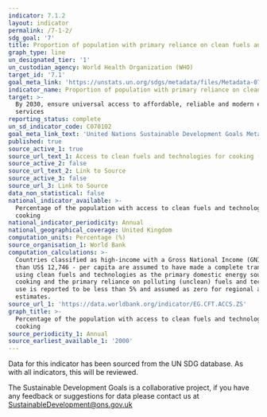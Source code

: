 ```yaml
---
indicator: 7.1.2
layout: indicator
permalink: /7-1-2/
sdg_goal: '7'
title: Proportion of population with primary reliance on clean fuels and technology
graph_type: line
un_designated_tier: '1'
un_custodian_agency: World Health Organization (WHO)
target_id: '7.1'
goal_meta_link: 'https://unstats.un.org/sdgs/metadata/files/Metadata-07-01-02.pdf'
indicator_name: Proportion of population with primary reliance on clean fuels and technology
target: >-
  By 2030, ensure universal access to affordable, reliable and modern energy
  services
reporting_status: complete
un_sd_indicator_code: C070102
goal_meta_link_text: 'United Nations Sustainable Development Goals Metadata: 7.1.2 (pdf 231kB)'
published: true
source_active_1: true
source_url_text_1: Access to clean fuels and technologies for cooking (% of population)
source_active_2: false
source_url_text_2: Link to Source
source_active_3: false
source_url_3: Link to Source
data_non_statistical: false
national_indicator_available: >-
  Percentage of the population with access to clean fuels and technologies for
  cooking
national_indicator_periodicity: Annual
national_geographical_coverage: United Kingdom
computation_units: Percentage (%)
source_organisation_1: World Bank
computation_calculations: >-
  Countries classified as high-income with a Gross National Income (GNI) of more
  than US$ 12,746 - per capita are assumed to have made a complete transition to
  using clean fuels and technologies as the primary domestic energy source for
  cooking and the primary reliance on polluting (unclean) fuels and technologies
  use is reported to be less than 5% and assumed as zero for regional and global
  estimates.
source_url_1: 'https://data.worldbank.org/indicator/EG.CFT.ACCS.ZS'
graph_title: >-
  Percentage of the population with access to clean fuels and technologies for
  cooking
source_periodicity_1: Annual
source_earliest_available_1: '2000'
---
```


Data for this indicator has been sourced from the UN SDG database. As with all indicators, this will be reviewed.

The Sustainable Development Goals is a collaborative project, if you have any feedback or suggestions for data please contact us at <SustainableDevelopment@ons.gov.uk>
